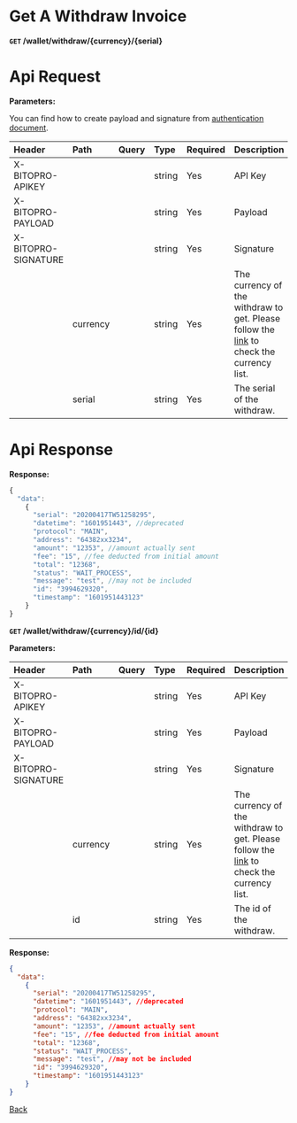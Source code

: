# Get A Withdraw Invoice
**`GET` /wallet/withdraw/{currency}/{serial}**

# Api Request
**Parameters:**

You can find how to create payload and signature from [authentication document](../../../README.md#api-security-protocol).

| Header              | Path     | Query | Type   | Required | Description                                                                                                             | Default | Range | Example            |
| :------------------ | :------- | :---- | :----- | :------- | :---------------------------------------------------------------------------------------------------------------------- | :------ | :---- | :----------------- |
| X-BITOPRO-APIKEY    |          |       | string | Yes      | API Key                                                                                           |         |       |                    |
| X-BITOPRO-PAYLOAD   |          |       | string | Yes      | Payload                                                                                           |         |       |                    |
| X-BITOPRO-SIGNATURE |          |       | string | Yes      | Signature                                                                                       |         |       |                    |
|                     | currency |       | string | Yes      | The currency of the withdraw to get. Please follow the [link](https://www.bitopro.com/fees) to check the currency list. |         |       | twd                |
|                     | serial   |       | string | Yes      | The serial of the withdraw.                                                                                             |         |       | 20200417TW51258295 |

# Api Response
**Response:**

```javascript
{
  "data": 
    {
      "serial": "20200417TW51258295",
      "datetime": "1601951443", //deprecated
      "protocol": "MAIN",
      "address": "64382xx3234",
      "amount": "12353", //amount actually sent
      "fee": "15", //fee deducted from initial amount
      "total": "12368",
      "status": "WAIT_PROCESS",
      "message": "test", //may not be included 
      "id": "3994629320",
      "timestamp": "1601951443123"
    }
}
```

**`GET` /wallet/withdraw/{currency}/id/{id}**

**Parameters:**

| Header              | Path     | Query | Type   | Required | Description                                                                                                             | Default | Range | Example    |
| :------------------ | :------- | :---- | :----- | :------- | :---------------------------------------------------------------------------------------------------------------------- | :------ | :---- | :--------- |
| X-BITOPRO-APIKEY    |          |       | string | Yes      | API Key                                                                                           |         |       |            |
| X-BITOPRO-PAYLOAD   |          |       | string | Yes      | Payload                                                                                          |         |       |            |
| X-BITOPRO-SIGNATURE |          |       | string | Yes      | Signature                                                                                      |         |       |            |
|                     | currency |       | string | Yes      | The currency of the withdraw to get. Please follow the [link](https://www.bitopro.com/fees) to check the currency list. |         |       | twd        |
|                     | id       |       | string | Yes      | The id of the withdraw.                                                                                                 |         |       | 3994629320 |

**Response:**

```json
{
  "data": 
    {
      "serial": "20200417TW51258295",
      "datetime": "1601951443", //deprecated
      "protocol": "MAIN",
      "address": "64382xx3234",
      "amount": "12353", //amount actually sent
      "fee": "15", //fee deducted from initial amount
      "total": "12368",
      "status": "WAIT_PROCESS",
      "message": "test", //may not be included 
      "id": "3994629320",
      "timestamp": "1601951443123"
    }
}
```
[Back](../summary.md)